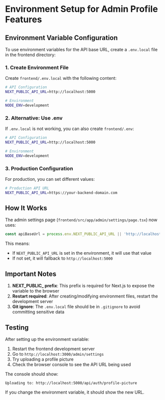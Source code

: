 # Environment Setup for Admin Profile Features

## Environment Variable Configuration

To use environment variables for the API base URL, create a `.env.local` file in the frontend directory:

### 1. Create Environment File

Create `frontend/.env.local` with the following content:

```bash
# API Configuration
NEXT_PUBLIC_API_URL=http://localhost:5000

# Environment
NODE_ENV=development
```

### 2. Alternative: Use .env

If `.env.local` is not working, you can also create `frontend/.env`:

```bash
# API Configuration
NEXT_PUBLIC_API_URL=http://localhost:5000

# Environment
NODE_ENV=development
```

### 3. Production Configuration

For production, you can set different values:

```bash
# Production API URL
NEXT_PUBLIC_API_URL=https://your-backend-domain.com
```

## How It Works

The admin settings page (`frontend/src/app/admin/settings/page.tsx`) now uses:

```typescript
const apiBaseUrl = process.env.NEXT_PUBLIC_API_URL || 'http://localhost:5000';
```

This means:
- If `NEXT_PUBLIC_API_URL` is set in the environment, it will use that value
- If not set, it will fallback to `http://localhost:5000`

## Important Notes

1. **NEXT_PUBLIC_ prefix**: This prefix is required for Next.js to expose the variable to the browser
2. **Restart required**: After creating/modifying environment files, restart the development server
3. **Git ignore**: The `.env.local` file should be in `.gitignore` to avoid committing sensitive data

## Testing

After setting up the environment variable:

1. Restart the frontend development server
2. Go to `http://localhost:3000/admin/settings`
3. Try uploading a profile picture
4. Check the browser console to see the API URL being used

The console should show:
```
Uploading to: http://localhost:5000/api/auth/profile-picture
```

If you change the environment variable, it should show the new URL. 